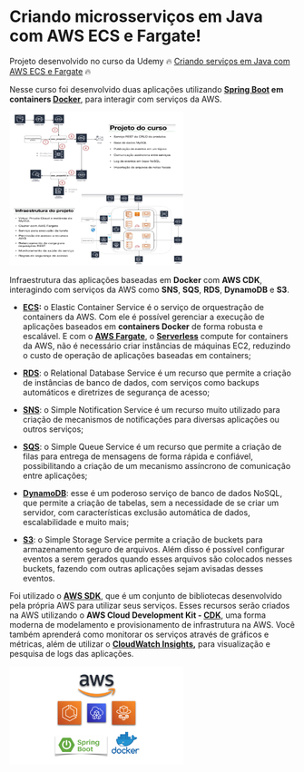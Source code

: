 # Criando microsserviços em Java com AWS ECS e Fargate!

Projeto desenvolvido no curso da Udemy 🔥 [Criando serviços em Java com AWS ECS e Fargate](https://www.udemy.com/course/aws-ecs-fargate-java/?referralCode=859777729E4809B20485) 🔥

Nesse curso foi desenvolvido duas aplicações utilizando **[Spring Boot](https://spring.io/projects/spring-boot) em containers [Docker](https://www.docker.com)**, para interagir com serviços da AWS.

[<img src="imagens/projeto-infra.png" alt="aws_course_image" style="zoom:30%;"/>](https://www.udemy.com/course/aws-ecs-fargate-java/?referralCode=859777729E4809B20485)

Infraestrutura das aplicações baseadas em **Docker** com **AWS CDK**, interagindo com serviços da AWS como **SNS**, **SQS**, **RDS**, **DynamoDB** e **S3**.

- **[ECS](https://aws.amazon.com/ecs/):** o Elastic Container Service é o serviço de orquestração de containers da AWS. Com ele é possível gerenciar a execução de aplicações baseados em **containers Docker** de forma robusta e escalável. E com o **[AWS Fargate](https://aws.amazon.com/fargate)**, o **[Serverless](https://aws.amazon.com/serverless/)** compute for containers da AWS, não é necessário criar instâncias de máquinas EC2, reduzindo o custo de operação de aplicações baseadas em containers;
- **[RDS](https://aws.amazon.com/rds/)**: o Relational Database Service é um recurso que permite a criação de instâncias de banco de dados, com serviços como backups automáticos e diretrizes de segurança de acesso;

- **[SNS](https://aws.amazon.com/sns)**: o Simple Notification Service é um recurso muito utilizado para criação de mecanismos de notificações para diversas aplicações ou outros serviços;

- **[SQS](https://aws.amazon.com/sqs/)**: o Simple Queue Service é um recurso que permite a criação de filas para entrega de mensagens de forma rápida e confiável, possibilitando a criação de um mecanismo assíncrono de comunicação entre aplicações;

- **[DynamoDB](https://aws.amazon.com/dynamodb)**: esse é um poderoso serviço de banco de dados NoSQL, que permite a criação de tabelas, sem a necessidade de se criar um servidor, com características exclusão automática de dados, escalabilidade e muito mais;

- **[S3](https://aws.amazon.com/s3/)**: o Simple Storage Service permite a criação de buckets para armazenamento seguro de arquivos. Além disso é possível configurar eventos a serem gerados quando esses arquivos são colocados nesses buckets, fazendo com outras aplicações sejam avisadas desses eventos.

Foi utilizado o **[AWS SDK](https://aws.amazon.com/sdk-for-java/)**, que é um conjunto de bibliotecas desenvolvido pela própria AWS para utilizar seus serviços. Esses recursos serão criados na AWS utilizando o **AWS Cloud Development Kit - [CDK](https://aws.amazon.com/cdk/)**, uma forma moderna de modelamento e provisionamento de infrastrutura na AWS. Você também aprenderá como monitorar os serviços através de gráficos e métricas, além de utilizar o **[CloudWatch Insights](https://docs.aws.amazon.com/pt_br/AmazonCloudWatch/latest/logs/AnalyzingLogData.html),** para visualização e pesquisa de logs das aplicações. 

[<img src="imagens/aws_course_image.png" alt="aws_course_image" style="zoom:30%;"/>](https://www.udemy.com/course/aws-ecs-fargate-java/?referralCode=859777729E4809B20485)

